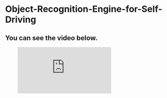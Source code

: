 # Object-Recognition-Engine-for-Self-Driving



## You can see the video below.

<figure class="video_container">
  <iframe src="https://www.youtube.com/embed/Rj5GVoOWZgM" frameborder="0" allowfullscreen="true"> </iframe>
</figure>
